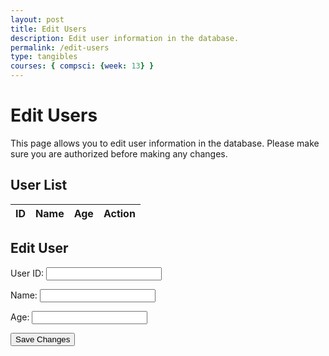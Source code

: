 ```yaml
---
layout: post
title: Edit Users
description: Edit user information in the database.
permalink: /edit-users
type: tangibles
courses: { compsci: {week: 13} }
---
```


# Edit Users

This page allows you to edit user information in the database. Please make sure you are authorized before making any changes.

## User List

<!-- HTML table layout for user list. The table will be filled by JavaScript below. -->
<table>
  <thead>
    <tr>
      <th>ID</th>
      <th>Name</th>
      <th>Age</th>
      <th>Action</th>
    </tr>
  </thead>
  <tbody id="userList">
    <!-- JavaScript generated user list -->
  </tbody>
</table>

## Edit User

<!-- Form for editing user information -->
<form id="editUserForm">
  <label for="userId">User ID:</label>
  <input type="text" id="userId" name="userId" required>

  <label for="userName">Name:</label>
  <input type="text" id="userName" name="userName" required>

  <label for="userAge">Age:</label>
  <input type="number" id="userAge" name="userAge" required>

  <button type="submit">Save Changes</button>
</form>

<!-- JavaScript code for fetching and displaying user list -->
<script type="module">
  // Import URI and options from your configuration file
  import { uri, options } from '{{site.baseurl}}/assets/js/api/config.js';

  // Set Users endpoint (list of users)
  const userListUrl = uri + '/api/users/';

  // Set Edit User endpoint
  const editUserUrl = uri + '/api/edit-user/';

  // Prepare HTML container for user list
  const userListContainer = document.getElementById("userList");

  // Fetch user list from the API
  fetch(userListUrl, options)
    .then(response => {
      if (response.status !== 200) {
        console.error('Error fetching user list:', response.status);
        return;
      }
      return response.json();
    })
    .then(users => {
      for (const user of users) {
        const tr = document.createElement("tr");
        tr.innerHTML = `<td>${user.uid}</td><td>${user.name}</td><td>${user.age}</td><td><button onclick="editUser(${user.uid})">Edit</button></td>`;
        userListContainer.appendChild(tr);
      }
    })
    .catch(error => console.error('Error fetching user list:', error));

  // Function to handle user editing
  function editUser(userId) {
    // Fetch user details for the selected user
    fetch(`${editUserUrl}${userId}`, options)
      .then(response => {
        if (response.status !== 200) {
          console.error('Error fetching user details:', response.status);
          return;
        }
        return response.json();
      })
      .then(userDetails => {
        // Populate the edit form with user details
        document.getElementById("userId").value = userDetails.uid;
        document.getElementById("userName").value = userDetails.name;
        document.getElementById("userAge").value = userDetails.age;
      })
      .catch(error => console.error('Error fetching user details:', error));
  }

  // Function to handle form submission (updating user information)
  document.getElementById("editUserForm").addEventListener("submit", function (event) {
    event.preventDefault();

    const formData = new FormData(this);

    // Perform the update request to the API
    fetch(editUserUrl, {
      method: 'PUT',
      headers: {
        'Content-Type': 'application/json',
        'Authorization': `Bearer ${getAuthToken()}`
      },
      body: JSON.stringify({
        userId: formData.get("userId"),
        userName: formData.get("userName"),
        userAge: formData.get("userAge")
      })
    })
      .then(response => {
        if (response.status === 200) {
          console.log('User information updated successfully');
          // Optionally, you can update the displayed user list or show a success message
        } else {
          console.error('Error updating user information:', response.status);
          // Optionally, you can show an error message
        }
      })
      .catch(error => console.error('Error updating user information:', error));
  });

  // Function to get the authentication token from cookies
  function getAuthToken() {
    return document.cookie.replace(/(?:(?:^|.*;\s*)jwt\s*=\s*([^;]*).*$)|^.*$/, "$1");
  }
</script>
